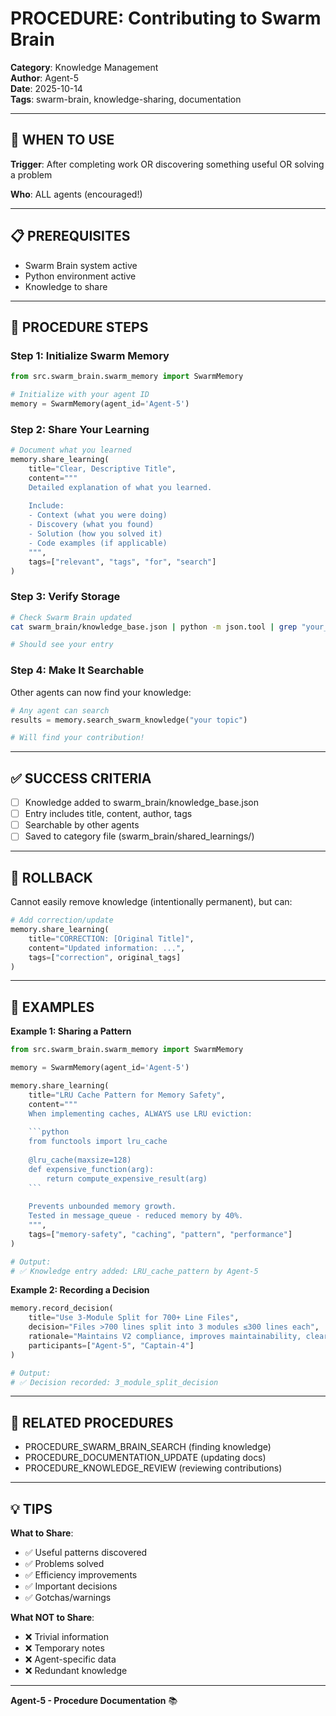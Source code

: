 # PROCEDURE: Contributing to Swarm Brain

**Category**: Knowledge Management  
**Author**: Agent-5  
**Date**: 2025-10-14  
**Tags**: swarm-brain, knowledge-sharing, documentation

---

## 🎯 WHEN TO USE

**Trigger**: After completing work OR discovering something useful OR solving a problem

**Who**: ALL agents (encouraged!)

---

## 📋 PREREQUISITES

- Swarm Brain system active
- Python environment active
- Knowledge to share

---

## 🔄 PROCEDURE STEPS

### **Step 1: Initialize Swarm Memory**

```python
from src.swarm_brain.swarm_memory import SwarmMemory

# Initialize with your agent ID
memory = SwarmMemory(agent_id='Agent-5')
```

### **Step 2: Share Your Learning**

```python
# Document what you learned
memory.share_learning(
    title="Clear, Descriptive Title",
    content="""
    Detailed explanation of what you learned.
    
    Include:
    - Context (what you were doing)
    - Discovery (what you found)
    - Solution (how you solved it)
    - Code examples (if applicable)
    """,
    tags=["relevant", "tags", "for", "search"]
)
```

### **Step 3: Verify Storage**

```bash
# Check Swarm Brain updated
cat swarm_brain/knowledge_base.json | python -m json.tool | grep "your_title"

# Should see your entry
```

### **Step 4: Make It Searchable**

Other agents can now find your knowledge:
```python
# Any agent can search
results = memory.search_swarm_knowledge("your topic")

# Will find your contribution!
```

---

## ✅ SUCCESS CRITERIA

- [ ] Knowledge added to swarm_brain/knowledge_base.json
- [ ] Entry includes title, content, author, tags
- [ ] Searchable by other agents
- [ ] Saved to category file (swarm_brain/shared_learnings/)

---

## 🔄 ROLLBACK

Cannot easily remove knowledge (intentionally permanent), but can:

```python
# Add correction/update
memory.share_learning(
    title="CORRECTION: [Original Title]",
    content="Updated information: ...",
    tags=["correction", original_tags]
)
```

---

## 📝 EXAMPLES

**Example 1: Sharing a Pattern**

```python
from src.swarm_brain.swarm_memory import SwarmMemory

memory = SwarmMemory(agent_id='Agent-5')

memory.share_learning(
    title="LRU Cache Pattern for Memory Safety",
    content="""
    When implementing caches, ALWAYS use LRU eviction:
    
    ```python
    from functools import lru_cache
    
    @lru_cache(maxsize=128)
    def expensive_function(arg):
        return compute_expensive_result(arg)
    ```
    
    Prevents unbounded memory growth.
    Tested in message_queue - reduced memory by 40%.
    """,
    tags=["memory-safety", "caching", "pattern", "performance"]
)

# Output:
# ✅ Knowledge entry added: LRU_cache_pattern by Agent-5
```

**Example 2: Recording a Decision**

```python
memory.record_decision(
    title="Use 3-Module Split for 700+ Line Files",
    decision="Files >700 lines split into 3 modules ≤300 lines each",
    rationale="Maintains V2 compliance, improves maintainability, clear separation",
    participants=["Agent-5", "Captain-4"]
)

# Output:
# ✅ Decision recorded: 3_module_split_decision
```

---

## 🔗 RELATED PROCEDURES

- PROCEDURE_SWARM_BRAIN_SEARCH (finding knowledge)
- PROCEDURE_DOCUMENTATION_UPDATE (updating docs)
- PROCEDURE_KNOWLEDGE_REVIEW (reviewing contributions)

---

## 💡 TIPS

**What to Share**:
- ✅ Useful patterns discovered
- ✅ Problems solved
- ✅ Efficiency improvements
- ✅ Important decisions
- ✅ Gotchas/warnings

**What NOT to Share**:
- ❌ Trivial information
- ❌ Temporary notes
- ❌ Agent-specific data
- ❌ Redundant knowledge

---

**Agent-5 - Procedure Documentation** 📚

